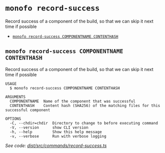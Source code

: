 `monofo record-success`
=======================

Record success of a component of the build, so that we can skip it next time if possible

* [`monofo record-success COMPONENTNAME CONTENTHASH`](#monofo-record-success-componentname-contenthash)

## `monofo record-success COMPONENTNAME CONTENTHASH`

Record success of a component of the build, so that we can skip it next time if possible

```
USAGE
  $ monofo record-success COMPONENTNAME CONTENTHASH

ARGUMENTS
  COMPONENTNAME  Name of the component that was successful
  CONTENTHASH    Content hash (SHA256) of the matching files for this successful component

OPTIONS
  -C, --chdir=chdir  Directory to change to before executing command
  -V, --version      show CLI version
  -h, --help         Show this help message
  -v, --verbose      Run with verbose logging
```

_See code: [dist/src/commands/record-success.ts](https://github.com/vital-software/monofo/blob/v3.1.1/dist/src/commands/record-success.ts)_

